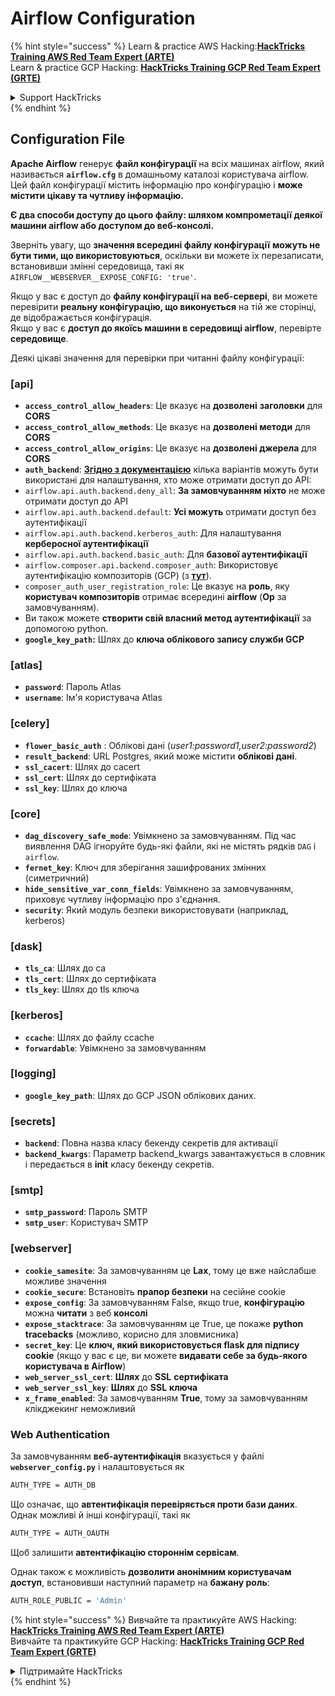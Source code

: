 # Airflow Configuration

{% hint style="success" %}
Learn & practice AWS Hacking:<img src="../../.gitbook/assets/image (1).png" alt="" data-size="line">[**HackTricks Training AWS Red Team Expert (ARTE)**](https://training.hacktricks.xyz/courses/arte)<img src="../../.gitbook/assets/image (1).png" alt="" data-size="line">\
Learn & practice GCP Hacking: <img src="../../.gitbook/assets/image (2).png" alt="" data-size="line">[**HackTricks Training GCP Red Team Expert (GRTE)**<img src="../../.gitbook/assets/image (2).png" alt="" data-size="line">](https://training.hacktricks.xyz/courses/grte)

<details>

<summary>Support HackTricks</summary>

* Check the [**subscription plans**](https://github.com/sponsors/carlospolop)!
* **Join the** 💬 [**Discord group**](https://discord.gg/hRep4RUj7f) or the [**telegram group**](https://t.me/peass) or **follow** us on **Twitter** 🐦 [**@hacktricks\_live**](https://twitter.com/hacktricks\_live)**.**
* **Share hacking tricks by submitting PRs to the** [**HackTricks**](https://github.com/carlospolop/hacktricks) and [**HackTricks Cloud**](https://github.com/carlospolop/hacktricks-cloud) github repos.

</details>
{% endhint %}

## Configuration File

**Apache Airflow** генерує **файл конфігурації** на всіх машинах airflow, який називається **`airflow.cfg`** в домашньому каталозі користувача airflow. Цей файл конфігурації містить інформацію про конфігурацію і **може містити цікаву та чутливу інформацію.**

**Є два способи доступу до цього файлу: шляхом компрометації деякої машини airflow або доступом до веб-консолі.**

Зверніть увагу, що **значення всередині файлу конфігурації** **можуть не бути тими, що використовуються**, оскільки ви можете їх перезаписати, встановивши змінні середовища, такі як `AIRFLOW__WEBSERVER__EXPOSE_CONFIG: 'true'`.

Якщо у вас є доступ до **файлу конфігурації на веб-сервері**, ви можете перевірити **реальну конфігурацію, що виконується** на тій же сторінці, де відображається конфігурація.\
Якщо у вас є **доступ до якоїсь машини в середовищі airflow**, перевірте **середовище**.

Деякі цікаві значення для перевірки при читанні файлу конфігурації:

### \[api]

* **`access_control_allow_headers`**: Це вказує на **дозволені** **заголовки** для **CORS**
* **`access_control_allow_methods`**: Це вказує на **дозволені методи** для **CORS**
* **`access_control_allow_origins`**: Це вказує на **дозволені джерела** для **CORS**
* **`auth_backend`**: [**Згідно з документацією**](https://airflow.apache.org/docs/apache-airflow/stable/security/api.html) кілька варіантів можуть бути використані для налаштування, хто може отримати доступ до API:
* `airflow.api.auth.backend.deny_all`: **За замовчуванням ніхто** не може отримати доступ до API
* `airflow.api.auth.backend.default`: **Усі можуть** отримати доступ без аутентифікації
* `airflow.api.auth.backend.kerberos_auth`: Для налаштування **керберосної аутентифікації**
* `airflow.api.auth.backend.basic_auth`: Для **базової аутентифікації**
* `airflow.composer.api.backend.composer_auth`: Використовує аутентифікацію композиторів (GCP) (з [**тут**](https://cloud.google.com/composer/docs/access-airflow-api)).
* `composer_auth_user_registration_role`: Це вказує на **роль**, яку **користувач композиторів** отримає всередині **airflow** (**Op** за замовчуванням).
* Ви також можете **створити свій власний метод аутентифікації** за допомогою python.
* **`google_key_path`:** Шлях до **ключа облікового запису служби GCP**

### **\[atlas]**

* **`password`**: Пароль Atlas
* **`username`**: Ім'я користувача Atlas

### \[celery]

* **`flower_basic_auth`** : Облікові дані (_user1:password1,user2:password2_)
* **`result_backend`**: URL Postgres, який може містити **облікові дані**.
* **`ssl_cacert`**: Шлях до cacert
* **`ssl_cert`**: Шлях до сертифіката
* **`ssl_key`**: Шлях до ключа

### \[core]

* **`dag_discovery_safe_mode`**: Увімкнено за замовчуванням. Під час виявлення DAG ігноруйте будь-які файли, які не містять рядків `DAG` і `airflow`.
* **`fernet_key`**: Ключ для зберігання зашифрованих змінних (симетричний)
* **`hide_sensitive_var_conn_fields`**: Увімкнено за замовчуванням, приховує чутливу інформацію про з'єднання.
* **`security`**: Який модуль безпеки використовувати (наприклад, kerberos)

### \[dask]

* **`tls_ca`**: Шлях до ca
* **`tls_cert`**: Шлях до сертифіката
* **`tls_key`**: Шлях до tls ключа

### \[kerberos]

* **`ccache`**: Шлях до файлу ccache
* **`forwardable`**: Увімкнено за замовчуванням

### \[logging]

* **`google_key_path`**: Шлях до GCP JSON облікових даних.

### \[secrets]

* **`backend`**: Повна назва класу бекенду секретів для активації
* **`backend_kwargs`**: Параметр backend\_kwargs завантажується в словник і передається в **init** класу бекенду секретів.

### \[smtp]

* **`smtp_password`**: Пароль SMTP
* **`smtp_user`**: Користувач SMTP

### \[webserver]

* **`cookie_samesite`**: За замовчуванням це **Lax**, тому це вже найслабше можливе значення
* **`cookie_secure`**: Встановіть **прапор безпеки** на сесійне cookie
* **`expose_config`**: За замовчуванням False, якщо true, **конфігурацію** можна **читати** з веб **консолі**
* **`expose_stacktrace`**: За замовчуванням це True, це покаже **python tracebacks** (можливо, корисно для зловмисника)
* **`secret_key`**: Це **ключ, який використовується flask для підпису cookie** (якщо у вас є це, ви можете **видавати себе за будь-якого користувача в Airflow**)
* **`web_server_ssl_cert`**: **Шлях** до **SSL** **сертифіката**
* **`web_server_ssl_key`**: **Шлях** до **SSL** **ключа**
* **`x_frame_enabled`**: За замовчуванням **True**, тому за замовчуванням клікджекинг неможливий

### Web Authentication

За замовчуванням **веб-аутентифікація** вказується у файлі **`webserver_config.py`** і налаштовується як
```bash
AUTH_TYPE = AUTH_DB
```
Що означає, що **автентифікація перевіряється проти бази даних**. Однак можливі й інші конфігурації, такі як
```bash
AUTH_TYPE = AUTH_OAUTH
```
Щоб залишити **автентифікацію стороннім сервісам**.

Однак також є можливість **дозволити анонімним користувачам доступ**, встановивши наступний параметр на **бажану роль**:
```bash
AUTH_ROLE_PUBLIC = 'Admin'
```
{% hint style="success" %}
Вивчайте та практикуйте AWS Hacking:<img src="../../.gitbook/assets/image (1).png" alt="" data-size="line">[**HackTricks Training AWS Red Team Expert (ARTE)**](https://training.hacktricks.xyz/courses/arte)<img src="../../.gitbook/assets/image (1).png" alt="" data-size="line">\
Вивчайте та практикуйте GCP Hacking: <img src="../../.gitbook/assets/image (2).png" alt="" data-size="line">[**HackTricks Training GCP Red Team Expert (GRTE)**<img src="../../.gitbook/assets/image (2).png" alt="" data-size="line">](https://training.hacktricks.xyz/courses/grte)

<details>

<summary>Підтримайте HackTricks</summary>

* Перевірте [**плани підписки**](https://github.com/sponsors/carlospolop)!
* **Приєднуйтесь до** 💬 [**групи Discord**](https://discord.gg/hRep4RUj7f) або [**групи Telegram**](https://t.me/peass) або **слідкуйте** за нами в **Twitter** 🐦 [**@hacktricks\_live**](https://twitter.com/hacktricks\_live)**.**
* **Діліться хакерськими трюками, надсилаючи PR до** [**HackTricks**](https://github.com/carlospolop/hacktricks) та [**HackTricks Cloud**](https://github.com/carlospolop/hacktricks-cloud) репозиторіїв на github.

</details>
{% endhint %}
